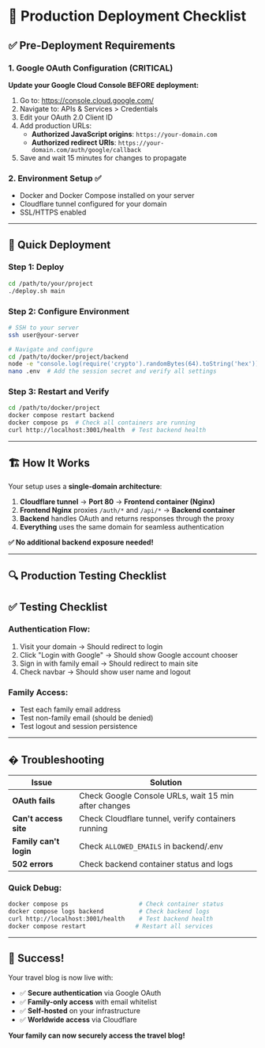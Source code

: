 # 🚀 Production Deployment Checklist

## ✅ Pre-Deployment Requirements

### 1. Google OAuth Configuration (CRITICAL)
**Update your Google Cloud Console BEFORE deployment:**

1. Go to: https://console.cloud.google.com/
2. Navigate to: APIs & Services > Credentials
3. Edit your OAuth 2.0 Client ID
4. Add production URLs:
   - **Authorized JavaScript origins**: `https://your-domain.com`
   - **Authorized redirect URIs**: `https://your-domain.com/auth/google/callback`
5. Save and wait 15 minutes for changes to propagate

### 2. Environment Setup ✅
- Docker and Docker Compose installed on your server
- Cloudflare tunnel configured for your domain
- SSL/HTTPS enabled

---

## 🚀 Quick Deployment

### Step 1: Deploy
```bash
cd /path/to/your/project
./deploy.sh main
```

### Step 2: Configure Environment
```bash
# SSH to your server
ssh user@your-server

# Navigate and configure
cd /path/to/docker/project/backend
node -e "console.log(require('crypto').randomBytes(64).toString('hex'))"  # Generate session secret
nano .env  # Add the session secret and verify all settings
```

### Step 3: Restart and Verify
```bash
cd /path/to/docker/project
docker compose restart backend
docker compose ps  # Check all containers are running
curl http://localhost:3001/health  # Test backend health
```

---

## 🏗️ How It Works

Your setup uses a **single-domain architecture**:

1. **Cloudflare tunnel** → **Port 80** → **Frontend container (Nginx)**
2. **Frontend Nginx** proxies `/auth/*` and `/api/*` → **Backend container**
3. **Backend** handles OAuth and returns responses through the proxy
4. **Everything** uses the same domain for seamless authentication

**✅ No additional backend exposure needed!**

---

## 🔍 Production Testing Checklist

## ✅ Testing Checklist

### Authentication Flow:
1. Visit your domain → Should redirect to login
2. Click "Login with Google" → Should show Google account chooser  
3. Sign in with family email → Should redirect to main site
4. Check navbar → Should show user name and logout

### Family Access:
- Test each family email address
- Test non-family email (should be denied)
- Test logout and session persistence

---

## � Troubleshooting

| Issue | Solution |
|-------|----------|
| **OAuth fails** | Check Google Console URLs, wait 15 min after changes |
| **Can't access site** | Check Cloudflare tunnel, verify containers running |
| **Family can't login** | Check `ALLOWED_EMAILS` in backend/.env |
| **502 errors** | Check backend container status and logs |

### Quick Debug:
```bash
docker compose ps                    # Check container status
docker compose logs backend          # Check backend logs  
curl http://localhost:3001/health    # Test backend health
docker compose restart              # Restart all services
```

---

## 🎉 Success!

Your travel blog is now live with:
- ✅ **Secure authentication** via Google OAuth
- ✅ **Family-only access** with email whitelist  
- ✅ **Self-hosted** on your infrastructure
- ✅ **Worldwide access** via Cloudflare

**Your family can now securely access the travel blog!**
